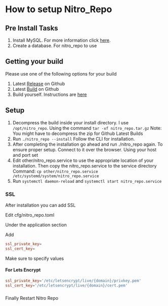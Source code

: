 # How to setup Nitro_Repo
## Pre Install Tasks
1. Install MySQL. For more information click [here](https://nitro-repo.kingtux.dev/knowledge/InternalWorkings.html#users).
2. Create a database. For nitro_repo to use
## Getting your build
Please use one of the following options for your build
1. Latest [Release](https://github.com/wherkamp/nitro_repo/releases) on Github
2. Latest [Build](https://github.com/wherkamp/nitro_repo/actions/workflows/push.yml) on Github
3. Build yourself. Instructions are [here](https://nitro-repo.kingtux.dev/compiling.html)

## Setup
1. Decompress the build inside your install directory. I use `/opt/nitro_repo`. Using the command `tar -xf nitro_repo.tar.gz` Note: You might have to decompress the zip for Github Latest Builds
2. Run `./nitro_repo --install` Follow the CLI for installation. 
3. After completing the installation go ahead and run ./nitro_repo again. To ensure proper setup. Connect to it over the browser. Using your host and port set
4. Edit other/nitro_repo.service to use the appropriate location of your installation. Then copy the nitro_repo.service to the service directory Command: `cp other/nitro_repo.service /etc/systemd/system/nitro_repo.service`
5. Run `systemctl daemon-reload` and `systemctl start nitro_repo.service`
### SSL
After installation you can add SSL

Edit cfg/nitro_repo.toml

Under the application section

Add

```toml
ssl_private_key=
ssl_cert_key=
```

Make sure to specify values

#### For Lets Encrypt 

```toml
ssl_private_key='/etc/letsencrypt/live/{domain}/privkey.pem'
ssl_cert_key='/etc/letsencrypt/live/{domain}/cert.pem'
```
### 

Finally Restart Nitro Repo